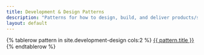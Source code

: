 ```yaml
---
title: Development & Design Patterns
description: "Patterns for how to design, build, and deliver products/services in this new paradigm: architecture and processes that support Cloud Native’s fast and responsive delivery dynamic."
layout: default
---
```


<table>
{% tablerow pattern in site.development-design cols:2 %}
  <a href="{{ pattern.url }}" class="button development-design"></a>
  <a href="{{ pattern.url }}">{{ pattern.title }}</a>
{% endtablerow %}
</table>
